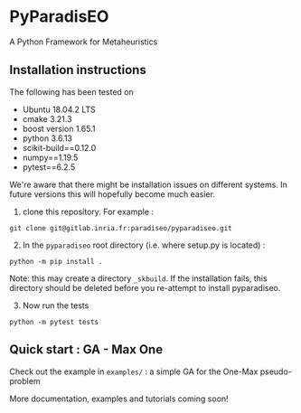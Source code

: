 # PyParadisEO

A Python Framework for Metaheuristics

## Installation instructions

The following has been tested on
- Ubuntu 18.04.2 LTS
- cmake 3.21.3
- boost version 1.65.1
- python 3.6.13
- scikit-build==0.12.0
- numpy==1.19.5
- pytest==6.2.5

We're aware that there might be installation issues on different systems. In future versions this will hopefully become much easier.

1. clone this repository. For example :

`git clone git@gitlab.inria.fr:paradiseo/pyparadiseo.git`


2. In the `pyparadiseo` root directory (i.e. where setup.py is located) :

`python -m pip install .`

Note: this may create a directory `_skbuild`. If the installation fails, this directory should be deleted before you re-attempt to install pyparadiseo.


3. Now run the tests

`python -m pytest tests`

## Quick start : GA - Max One

Check out the example in `examples/` : a simple GA for the One-Max pseudo-problem

More documentation, examples and tutorials coming soon!
